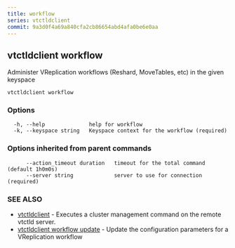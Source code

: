 ```yaml
---
title: workflow
series: vtctldclient
commit: 9a3d0f4a69a840cfa2cb86654abd4afa0be6e0aa
---
```

## vtctldclient workflow

Administer VReplication workflows (Reshard, MoveTables, etc) in the given keyspace

```
vtctldclient workflow
```

### Options

```
  -h, --help              help for workflow
  -k, --keyspace string   Keyspace context for the workflow (required)
```

### Options inherited from parent commands

```
      --action_timeout duration   timeout for the total command (default 1h0m0s)
      --server string             server to use for connection (required)
```

### SEE ALSO

* [vtctldclient](../)	 - Executes a cluster management command on the remote vtctld server.
* [vtctldclient workflow update](./vtctldclient_workflow_update/)	 - Update the configuration parameters for a VReplication workflow

